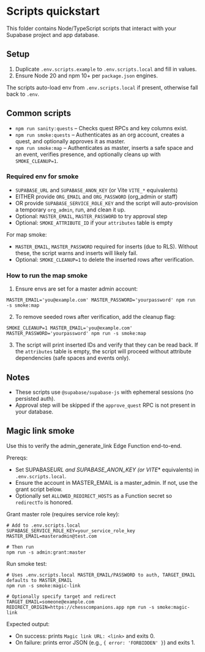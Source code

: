 # Scripts quickstart

This folder contains Node/TypeScript scripts that interact with your Supabase project and app database.

## Setup

1. Duplicate `.env.scripts.example` to `.env.scripts.local` and fill in values.
2. Ensure Node 20 and npm 10+ per `package.json` engines.

The scripts auto-load env from `.env.scripts.local` if present, otherwise fall back to `.env`.

## Common scripts

- `npm run sanity:quests` – Checks quest RPCs and key columns exist.
- `npm run smoke:quests` – Authenticates as an org account, creates a quest, and optionally approves it as master.
- `npm run smoke:map` – Authenticates as master, inserts a safe space and an event, verifies presence, and optionally cleans up with `SMOKE_CLEANUP=1`.

### Required env for smoke

- `SUPABASE_URL` and `SUPABASE_ANON_KEY` (or Vite `VITE_*` equivalents)
- EITHER provide `ORG_EMAIL` and `ORG_PASSWORD` (org_admin or staff)
- OR provide `SUPABASE_SERVICE_ROLE_KEY` and the script will auto-provision a temporary `org_admin`, run, and clean it up.
- Optional: `MASTER_EMAIL`, `MASTER_PASSWORD` to try approval step
- Optional: `SMOKE_ATTRIBUTE_ID` if your `attributes` table is empty

For map smoke:

- `MASTER_EMAIL`, `MASTER_PASSWORD` required for inserts (due to RLS). Without these, the script warns and inserts will likely fail.
- Optional: `SMOKE_CLEANUP=1` to delete the inserted rows after verification.

### How to run the map smoke

1. Ensure envs are set for a master admin account:

```
MASTER_EMAIL='you@example.com' MASTER_PASSWORD='yourpassword' npm run -s smoke:map
```

2. To remove seeded rows after verification, add the cleanup flag:

```
SMOKE_CLEANUP=1 MASTER_EMAIL='you@example.com' MASTER_PASSWORD='yourpassword' npm run -s smoke:map
```

3. The script will print inserted IDs and verify that they can be read back. If the `attributes` table is empty, the script will proceed without attribute dependencies (safe spaces and events only).

## Notes

- These scripts use `@supabase/supabase-js` with ephemeral sessions (no persisted auth).
- Approval step will be skipped if the `approve_quest` RPC is not present in your database.

## Magic link smoke

Use this to verify the admin_generate_link Edge Function end-to-end.

Prereqs:

- Set SUPABASE*URL and SUPABASE_ANON_KEY (or VITE*\* equivalents) in `.env.scripts.local`.
- Ensure the account in MASTER_EMAIL is a master_admin. If not, use the grant script below.
- Optionally set `ALLOWED_REDIRECT_HOSTS` as a Function secret so `redirectTo` is honored.

Grant master role (requires service role key):

```
# Add to .env.scripts.local
SUPABASE_SERVICE_ROLE_KEY=your_service_role_key
MASTER_EMAIL=masteradmin@test.com

# Then run
npm run -s admin:grant:master
```

Run smoke test:

```
# Uses .env.scripts.local MASTER_EMAIL/PASSWORD to auth, TARGET_EMAIL defaults to MASTER_EMAIL
npm run -s smoke:magic-link

# Optionally specify target and redirect
TARGET_EMAIL=someone@example.com REDIRECT_ORIGIN=https://chesscompanions.app npm run -s smoke:magic-link
```

Expected output:

- On success: prints `Magic link URL: <link>` and exits 0.
- On failure: prints error JSON (e.g., `{ error: 'FORBIDDEN' }`) and exits 1.
